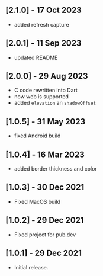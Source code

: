 ## [2.1.0] - 17 Oct 2023
* added refresh capture

## [2.0.1] - 11 Sep 2023
* updated README

## [2.0.0] - 29 Aug 2023
* C code rewritten into Dart
* now web is supported
* added `elevation` an `shadowOffset`

## [1.0.5] - 31 May 2023
* fixed Android build

## [1.0.4] - 16 Mar 2023
* added border thickness and color

## [1.0.3] - 30 Dec 2021
* Fixed MacOS build

## [1.0.2] - 29 Dec 2021
* Fixed project for pub.dev

## [1.0.1] - 29 Dec 2021
* Initial release.

